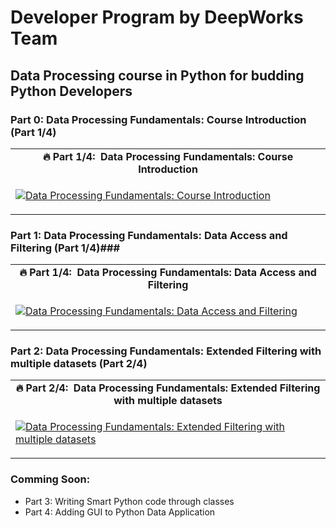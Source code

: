 # Developer Program by DeepWorks Team #

## Data Processing course in Python for budding Python Developers ##

### Part 0:  Data Processing Fundamentals: Course Introduction  (Part 1/4) ###

<table class="table table-striped table-bordered table-vcenter">
    <tr>
        <td align="center"><b>🔥&nbsp;Part 1/4:&nbsp; Data Processing Fundamentals: Course Introduction </b></td>
    </tr>
    <tr>
        <td>
            <div>
                
[![Data Processing Fundamentals: Course Introduction ](https://img.youtube.com/vi/0aw2aFxDmxM/0.jpg)](https://www.youtube.com/watch?v=0aw2aFxDmxM)

  </tr>
</table>


### Part 1:  Data Processing Fundamentals: Data Access and Filtering  (Part 1/4)###


<table class="table table-striped table-bordered table-vcenter">
    <tr>
        <td align="center"><b>🔥&nbsp;Part 1/4:&nbsp; Data Processing Fundamentals: Data Access and Filtering </b></td>
    </tr>
    <tr>
        <td>
            <div>
                
[![Data Processing Fundamentals: Data Access and Filtering ](https://img.youtube.com/vi/660nOAR2vOM/0.jpg)](https://www.youtube.com/watch?v=660nOAR2vOM)

  </tr>
</table>

### Part 2:  Data Processing Fundamentals: Extended Filtering with multiple datasets  (Part 2/4) ###

<table class="table table-striped table-bordered table-vcenter">
    <tr>
        <td align="center"><b>🔥&nbsp;Part 2/4:&nbsp; Data Processing Fundamentals: Extended Filtering with multiple datasets</b></td>
    </tr>
    <tr>
        <td>
            <div>
                
[![Data Processing Fundamentals: Extended Filtering with multiple datasets](https://img.youtube.com/vi/uJES3DLg5ss/0.jpg)](https://www.youtube.com/watch?v=uJES3DLg5ss)

  </tr>
</table>

### Comming Soon:

- Part 3: Writing Smart Python code through classes
- Part 4: Adding GUI to Python Data Application
